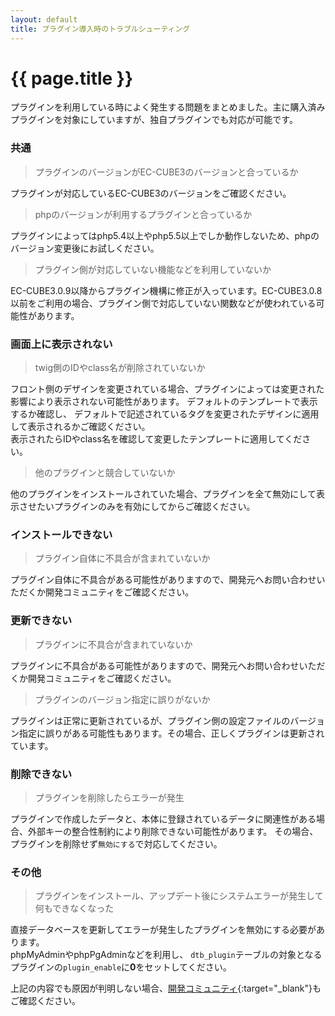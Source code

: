 ```yaml
---
layout: default
title: プラグイン導入時のトラブルシューティング
---
```


# {{ page.title }}

プラグインを利用している時によく発生する問題をまとめました。主に購入済みプラグインを対象にしていますが、独自プラグインでも対応が可能です。

### 共通
> プラグインのバージョンがEC-CUBE3のバージョンと合っているか

プラグインが対応しているEC-CUBE3のバージョンをご確認ください。

> phpのバージョンが利用するプラグインと合っているか

プラグインによってはphp5.4以上やphp5.5以上でしか動作しないため、phpのバージョン変更後にお試しください。

> プラグイン側が対応していない機能などを利用していないか

EC-CUBE3.0.9以降からプラグイン機構に修正が入っています。EC-CUBE3.0.8以前をご利用の場合、プラグイン側で対応していない関数などが使われている可能性があります。


### 画面上に表示されない

> twig側のIDやclass名が削除されていないか

フロント側のデザインを変更されている場合、プラグインによっては変更された影響により表示されない可能性があります。
デフォルトのテンプレートで表示するか確認し、
デフォルトで記述されているタグを変更されたデザインに適用して表示されるかご確認ください。  
表示されたらIDやclass名を確認して変更したテンプレートに適用してください。


> 他のプラグインと競合していないか

他のプラグインをインストールされていた場合、プラグインを全て無効にして表示させたいプラグインのみを有効にしてからご確認ください。

### インストールできない
> プラグイン自体に不具合が含まれていないか

プラグイン自体に不具合がある可能性がありますので、開発元へお問い合わせいただくか開発コミュニティをご確認ください。

### 更新できない
> プラグインに不具合が含まれていないか

プラグインに不具合がある可能性がありますので、開発元へお問い合わせいただくか開発コミュニティをご確認ください。

> プラグインのバージョン指定に誤りがないか

プラグインは正常に更新されているが、プラグイン側の設定ファイルのバージョン指定に誤りがある可能性もあります。その場合、正しくプラグインは更新されています。

### 削除できない
> プラグインを削除したらエラーが発生

プラグインで作成したデータと、本体に登録されているデータに関連性がある場合、外部キーの整合性制約により削除できない可能性があります。
その場合、プラグインを削除せず`無効にする`で対応してください。


### その他
> プラグインをインストール、アップデート後にシステムエラーが発生して何もできなくなった

直接データベースを更新してエラーが発生したプラグインを無効にする必要があります。  
phpMyAdminやphpPgAdminなどを利用し、
`dtb_plugin`テーブルの対象となるプラグインの`plugin_enable`に**0**をセットしてください。



上記の内容でも原因が判明しない場合、[開発コミュニティ](http://xoops.ec-cube.net){:target="_blank"}もご確認ください。
